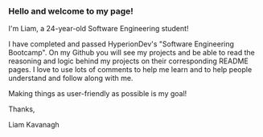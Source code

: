 ### Hello and welcome to my page!
I'm Liam, a 24-year-old Software Engineering student!

I have completed and passed HyperionDev's "Software Engineering Bootcamp". On my Github you will see my projects and be able to read the reasoning and logic behind my projects on their corresponding README pages. I love to use lots of comments to help me learn and to help people understand and follow along with me.

Making things as user-friendly as possible is my goal!

Thanks,

Liam Kavanagh
